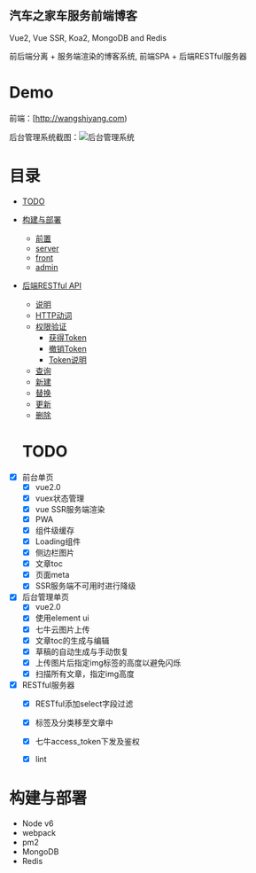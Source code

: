 ## 汽车之家车服务前端博客

Vue2, Vue SSR, Koa2, MongoDB and Redis

前后端分离 + 服务端渲染的博客系统, 前端SPA + 后端RESTful服务器

# Demo 
前端：[http://wangshiyang.com)

后台管理系统截图：![后台管理系统](https://autocfe.cn/dist/admin.png)

目录
=================

* [TODO](#todo)
* [构建与部署](#构建与部署)
  * [前置](#前置)
  * [server](#server)
  * [front](#front)
  * [admin](#admin)
* [后端RESTful API](#后端restful-api)
  * [说明](#说明)
  * [HTTP动词](#http动词)
  * [权限验证](#权限验证)
      * [获得Token](#获得token)
      * [撤销Token](#撤销token)
      * [Token说明](#token说明)
  * [查询](#查询)
  * [新建](#新建)
  * [替换](#替换)
  * [更新](#更新)
  * [删除](#删除)  

  
  # TODO
- [x] 前台单页
  - [x] vue2.0
  - [x] vuex状态管理
  - [x] vue SSR服务端渲染
  - [x] PWA 
  - [x] 组件级缓存
  - [x] Loading组件
  - [x] 侧边栏图片
  - [x] 文章toc
  - [x] 页面meta
  - [x] SSR服务端不可用时进行降级
- [x] 后台管理单页
  - [x] vue2.0
  - [x] 使用element ui
  - [x] 七牛云图片上传
  - [x] 文章toc的生成与编辑
  - [x] 草稿的自动生成与手动恢复
  - [x] 上传图片后指定img标签的高度以避免闪烁
  - [x] 扫描所有文章，指定img高度
- [x] RESTful服务器
  - [x] RESTful添加select字段过滤
  - [x] 标签及分类移至文章中 
  - [x] 七牛access_token下发及鉴权
  - [x] lint

  
# 构建与部署

- Node v6
- webpack
- pm2
- MongoDB
- Redis








 
